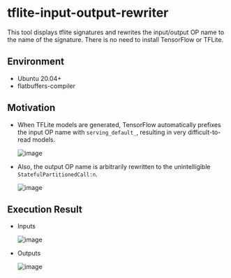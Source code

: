 # tflite-input-output-rewriter
This tool displays tflite signatures and rewrites the input/output OP name to the name of the signature. There is no need to install TensorFlow or TFLite.

## Environment
- Ubuntu 20.04+
- flatbuffers-compiler

## Motivation
- When TFLite models are generated, TensorFlow automatically prefixes the input OP name with `serving_default_`, resulting in very difficult-to-read models.

  ![image](https://github.com/PINTO0309/tflite-input-output-rewriter/assets/33194443/094b5290-7d28-463d-80a6-4a485cd818e8)

- Also, the output OP name is arbitrarily rewritten to the unintelligible `StatefulPartitionedCall:n`.

  ![image](https://github.com/PINTO0309/tflite-input-output-rewriter/assets/33194443/73bda215-f4d2-4fb0-9205-bff4a2e1fb45)

## Execution Result
- Inputs

  ![image](https://github.com/PINTO0309/tflite-input-output-rewriter/assets/33194443/234d05fa-3926-4a51-a4f8-1e1fd4811304)

- Outputs

  ![image](https://github.com/PINTO0309/tflite-input-output-rewriter/assets/33194443/5ccea34b-9e98-4869-b9e7-9b45fdf6e987)
